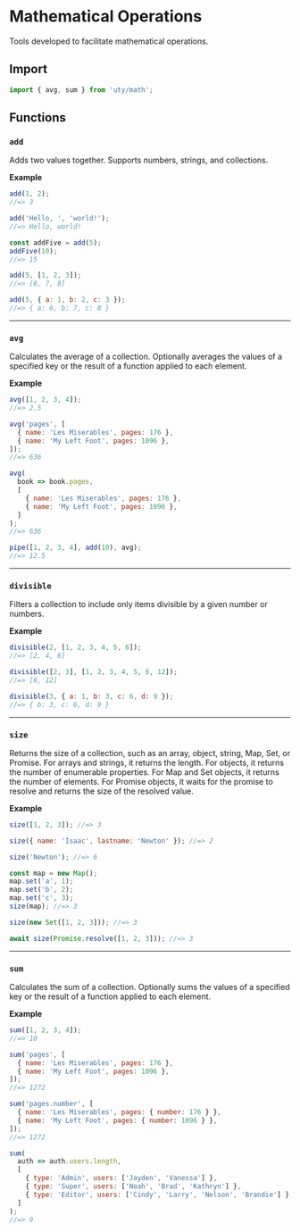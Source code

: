 # Mathematical Operations

Tools developed to facilitate mathematical operations.

## Import

```js
import { avg, sum } from 'uty/math';
```

## Functions

### `add`

Adds two values together. Supports numbers, strings, and collections.

**Example**

```js
add(1, 2);
//=> 3
```

```js
add('Hello, ', 'world!');
//=> Hello, world!
```

```js
const addFive = add(5);
addFive(10);
//=> 15
```

```js
add(5, [1, 2, 3]);
//=> [6, 7, 8]
```

```js
add(5, { a: 1, b: 2, c: 3 });
//=> { a: 6, b: 7, c: 8 }
```

---

### `avg`

Calculates the average of a collection. Optionally averages the values of a specified key or the result of a function applied to each element.

**Example**

```js
avg([1, 2, 3, 4]);
//=> 2.5
```

```js
avg('pages', [
  { name: 'Les Miserables', pages: 176 },
  { name: 'My Left Foot', pages: 1096 },
]);
//=> 636
```

```js
avg(
  book => book.pages,
  [
    { name: 'Les Miserables', pages: 176 },
    { name: 'My Left Foot', pages: 1096 },
  ]
);
//=> 636
```

```js
pipe([1, 2, 3, 4], add(10), avg);
//=> 12.5
```

---

### `divisible`

Filters a collection to include only items divisible by a given number or numbers.

**Example**

```js
divisible(2, [1, 2, 3, 4, 5, 6]);
//=> [2, 4, 6]
```

```js
divisible([2, 3], [1, 2, 3, 4, 5, 6, 12]);
//=> [6, 12]
```

```js
divisible(3, { a: 1, b: 3, c: 6, d: 9 });
//=> { b: 3, c: 6, d: 9 }
```

---

### `size`

Returns the size of a collection, such as an array, object, string, Map, Set, or Promise. For arrays and strings, it returns the length. For objects, it returns the number of enumerable properties. For Map and Set objects, it returns the number of elements. For Promise objects, it waits for the promise to resolve and returns the size of the resolved value.

**Example**

```js
size([1, 2, 3]); //=> 3
```

```js
size({ name: 'Isaac', lastname: 'Newton' }); //=> 2
```

```js
size('Newton'); //=> 6
```

```js
const map = new Map();
map.set('a', 1);
map.set('b', 2);
map.set('c', 3);
size(map); //=> 3
```

```js
size(new Set([1, 2, 3])); //=> 3
```

```js
await size(Promise.resolve([1, 2, 3])); //=> 3
```

---

### `sum`

Calculates the sum of a collection. Optionally sums the values of a specified key or the result of a function applied to each element.

**Example**

```js
sum([1, 2, 3, 4]);
//=> 10
```

```js
sum('pages', [
  { name: 'Les Miserables', pages: 176 },
  { name: 'My Left Foot', pages: 1096 },
]);
//=> 1272
```

```js
sum('pages.number', [
  { name: 'Les Miserables', pages: { number: 176 } },
  { name: 'My Left Foot', pages: { number: 1096 } },
]);
//=> 1272
```

```js
sum(
  auth => auth.users.length,
  [
    { type: 'Admin', users: ['Jayden', 'Vanessa'] },
    { type: 'Super', users: ['Noah', 'Brad', 'Kathryn'] },
    { type: 'Editor', users: ['Cindy', 'Larry', 'Nelson', 'Brandie'] },
  ]
);
//=> 9
```
